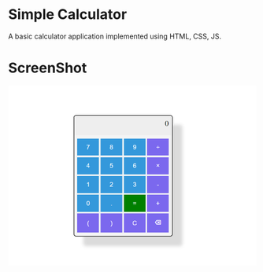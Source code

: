 # Simple Calculator

A basic calculator application implemented using HTML, CSS, JS.

# ScreenShot

![Calculator Screenshot](Calculator_screenshot.png)
